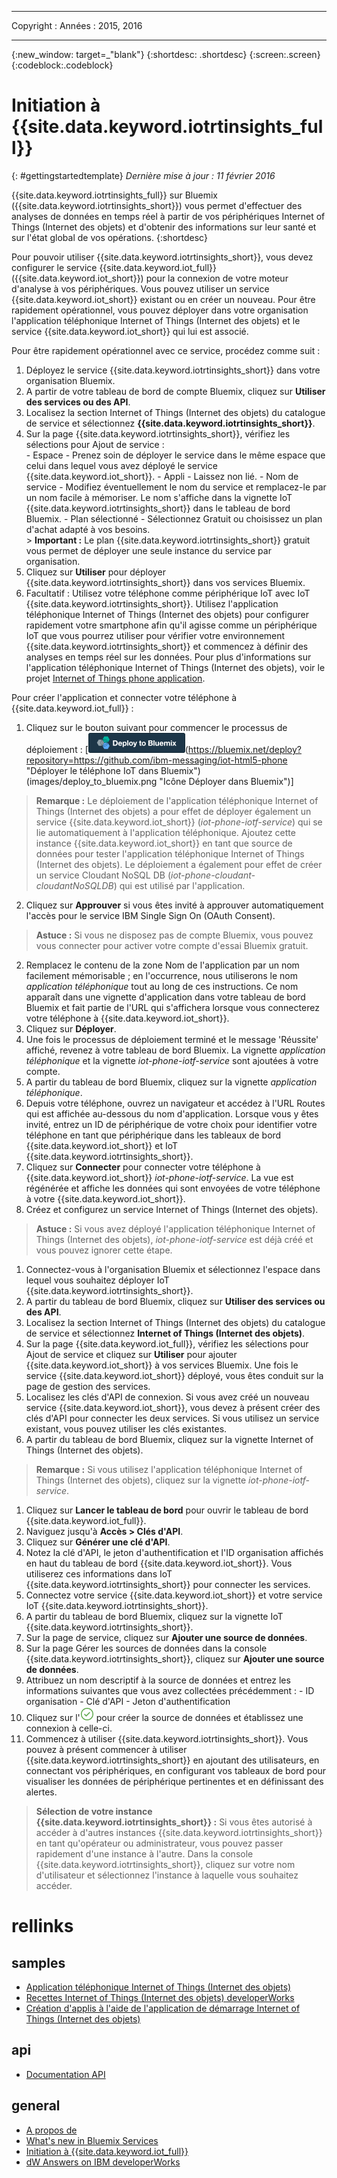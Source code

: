 ﻿---

Copyright :
  Années : 2015, 2016

---

{:new_window: target=_"blank"}
{:shortdesc: .shortdesc}
{:screen:.screen}
{:codeblock:.codeblock}

# Initiation à {{site.data.keyword.iotrtinsights_full}}
{: #gettingstartedtemplate}
*Dernière mise à jour : 11 février 2016*

{{site.data.keyword.iotrtinsights_full}} sur Bluemix ({{site.data.keyword.iotrtinsights_short}}) vous permet d'effectuer des analyses de données en temps réel à partir de vos périphériques Internet of Things (Internet des objets) et d'obtenir des informations sur leur santé et sur l'état global de vos opérations.
{:shortdesc}

Pour pouvoir utiliser {{site.data.keyword.iotrtinsights_short}}, vous devez configurer le service {{site.data.keyword.iot_full}} ({{site.data.keyword.iot_short}}) pour la connexion de votre moteur d'analyse à vos périphériques. Vous pouvez utiliser un service {{site.data.keyword.iot_short}} existant ou en créer un nouveau. Pour être rapidement opérationnel, vous pouvez déployer dans votre organisation l'application téléphonique Internet of Things (Internet des objets) et le service {{site.data.keyword.iot_short}} qui lui est associé. 

Pour être rapidement opérationnel avec ce service, procédez comme suit :
1. Déployez le service {{site.data.keyword.iotrtinsights_short}} dans votre organisation Bluemix.
  1. A partir de votre tableau de bord de compte Bluemix, cliquez sur **Utiliser des services ou des API**.
  2. Localisez la section Internet of Things (Internet des objets) du catalogue de service et sélectionnez **{{site.data.keyword.iotrtinsights_short}}**.
  3. Sur la page {{site.data.keyword.iotrtinsights_short}}, vérifiez les sélections pour Ajout de service :  
    - Espace - Prenez soin de déployer le service dans le même espace que celui dans lequel vous avez déployé le service {{site.data.keyword.iot_short}}. 
    - Appli - Laissez non lié. 
    - Nom de service - Modifiez éventuellement le nom du service et remplacez-le par un nom facile à mémoriser. Le nom s'affiche dans la vignette IoT {{site.data.keyword.iotrtinsights_short}} dans le tableau de bord Bluemix. 
    - Plan sélectionné - Sélectionnez Gratuit ou choisissez un plan d'achat adapté à vos besoins.  
    > **Important :** Le plan {{site.data.keyword.iotrtinsights_short}} gratuit vous permet de déployer une seule instance du service par organisation.
  4. Cliquez sur **Utiliser** pour déployer {{site.data.keyword.iotrtinsights_short}} dans vos services Bluemix. 
2. Facultatif : Utilisez votre téléphone comme périphérique IoT avec IoT {{site.data.keyword.iotrtinsights_short}}.
Utilisez l'application téléphonique Internet of Things (Internet des objets) pour configurer rapidement votre smartphone afin qu'il agisse comme un périphérique IoT que vous pourrez utiliser pour vérifier votre environnement {{site.data.keyword.iotrtinsights_short}} et commencez à définir des analyses en temps réel sur les données. Pour plus d'informations sur l'application téléphonique Internet of Things (Internet des objets), voir le projet [Internet of Things phone application](https://github.com/ibm-messaging/IoT-html5-phone). 

  Pour créer l'application et connecter votre téléphone à {{site.data.keyword.iot_full}} :
  1. Cliquez sur le bouton suivant pour commencer le processus de déploiement :
  [![Icône Déployer dans Bluemix](images/deploy_to_bluemix.png "Deploy to Bluemix icon")(https://bluemix.net/deploy?repository=https://github.com/ibm-messaging/iot-html5-phone "Déployer le téléphone IoT dans Bluemix")(images/deploy_to_bluemix.png "Icône Déployer dans Bluemix")]  
  > **Remarque :** Le déploiement de l'application téléphonique Internet of Things (Internet des objets) a pour effet de déployer également un service {{site.data.keyword.iot_short}} (*iot-phone-iotf-service*) qui se lie automatiquement à l'application téléphonique. Ajoutez cette instance  {{site.data.keyword.iot_short}} en tant que source de données pour tester l'application téléphonique Internet of Things (Internet des objets). Le déploiement a également pour effet de créer un service Cloudant NoSQL DB (*iot-phone-cloudant-cloudantNoSQLDB*) qui est utilisé par l'application.

  2. Cliquez sur **Approuver** si vous êtes invité à approuver automatiquement l'accès pour le service IBM Single Sign On (OAuth Consent).  
  >**Astuce :** Si vous ne disposez pas de compte Bluemix, vous pouvez vous connecter pour activer votre compte d'essai Bluemix gratuit. 
  2. Remplacez le contenu de la zone Nom de l'application par un nom facilement mémorisable ; en l'occurrence, nous utiliserons le nom *application téléphonique* tout au long de ces instructions. Ce nom apparaît dans une vignette d'application dans votre tableau de bord Bluemix et fait partie de l'URL qui s'affichera lorsque vous connecterez votre téléphone à {{site.data.keyword.iot_short}}.
  2. Cliquez sur **Déployer**.
  2. Une fois le processus de déploiement terminé et le message 'Réussite' affiché, revenez à votre tableau de bord Bluemix. La vignette *application téléphonique* et la vignette *iot-phone-iotf-service* sont ajoutées à votre compte. 
  1. A partir du tableau de bord Bluemix, cliquez sur la vignette *application téléphonique*. 
  2. Depuis votre téléphone, ouvrez un navigateur et accédez à l'URL Routes qui est affichée au-dessous du nom d'application. Lorsque vous y êtes invité, entrez un ID de périphérique de votre choix pour identifier votre téléphone en tant que périphérique dans les tableaux de bord {{site.data.keyword.iot_short}} et IoT {{site.data.keyword.iotrtinsights_short}}. 
  3. Cliquez sur **Connecter** pour connecter votre téléphone à {{site.data.keyword.iot_short}} *iot-phone-iotf-service*.
  La vue est régénérée et affiche les données qui sont envoyées de votre téléphone à votre {{site.data.keyword.iot_short}}.
2. Créez et configurez un service Internet of Things (Internet des objets).   
> **Astuce :** Si vous avez déployé l'application téléphonique Internet of Things (Internet des objets), *iot-phone-iotf-service* est déjà créé et vous pouvez ignorer cette étape.   

  1. Connectez-vous à l'organisation Bluemix et sélectionnez l'espace dans lequel vous souhaitez déployer IoT {{site.data.keyword.iotrtinsights_short}}.
  2. A partir du tableau de bord Bluemix, cliquez sur **Utiliser des services ou des API**.
  3. Localisez la section Internet of Things (Internet des objets) du catalogue de service et sélectionnez **Internet of Things (Internet des objets)**.
  4. Sur la page {{site.data.keyword.iot_full}}, vérifiez les sélections pour Ajout de service et cliquez sur **Utiliser** pour ajouter {{site.data.keyword.iot_short}} à vos services Bluemix.
Une fois le service {{site.data.keyword.iot_short}} déployé, vous êtes conduit sur la page de gestion des services. 
3. Localisez les clés d'API de connexion.
Si vous avez créé un nouveau service {{site.data.keyword.iot_short}}, vous devez à présent créer des clés d'API pour connecter les deux services. Si vous utilisez un service existant, vous pouvez utiliser les clés existantes.  
  1. A partir du tableau de bord Bluemix, cliquez sur la vignette Internet of Things (Internet des objets).   
  >**Remarque :** Si vous utilisez l'application téléphonique Internet of Things (Internet des objets), cliquez sur la vignette *iot-phone-iotf-service*.   

  1. Cliquez sur **Lancer le tableau de bord** pour ouvrir le tableau de bord {{site.data.keyword.iot_full}}. 
  2. Naviguez jusqu'à **Accès > Clés d'API**.
  3. Cliquez sur **Générer une clé d'API**.
  3. Notez la clé d'API, le jeton d'authentification et l'ID organisation affichés en haut du tableau de bord {{site.data.keyword.iot_short}}.
  Vous utiliserez ces informations dans IoT {{site.data.keyword.iotrtinsights_short}} pour connecter les services.
4. Connectez votre service {{site.data.keyword.iot_short}} et votre service IoT {{site.data.keyword.iotrtinsights_short}}. 
  1. A partir du tableau de bord Bluemix, cliquez sur la vignette IoT {{site.data.keyword.iotrtinsights_short}}.   
  2. Sur la page de service, cliquez sur **Ajouter une source de données**.
  2. Sur la page Gérer les sources de données dans la console {{site.data.keyword.iotrtinsights_short}}, cliquez sur **Ajouter une source de données**.
  3. Attribuez un nom descriptif à la source de données et entrez les informations suivantes que vous avez collectées précédemment :
    - ID organisation
    - Clé d'API
    - Jeton d'authentification
  4. Cliquez sur l'![icône Créer](images/create.png "icône Créer") pour créer la source de données et établissez une connexion à celle-ci. 
4. Commencez à utiliser {{site.data.keyword.iotrtinsights_short}}.
Vous pouvez à présent commencer à utiliser {{site.data.keyword.iotrtinsights_short}} en ajoutant des utilisateurs, en connectant vos périphériques, en configurant vos tableaux de bord pour visualiser les données de périphérique pertinentes et en définissant des alertes. 
>**Sélection de votre instance {{site.data.keyword.iotrtinsights_short}} :** Si vous êtes autorisé à accéder à d'autres instances {{site.data.keyword.iotrtinsights_short}} en tant qu'opérateur ou administrateur, vous pouvez passer rapidement d'une instance à l'autre. Dans la console {{site.data.keyword.iotrtinsights_short}}, cliquez sur votre nom d'utilisateur et sélectionnez l'instance à laquelle vous souhaitez accéder.    

# rellinks
## samples
* [Application téléphonique Internet of Things (Internet des objets)](https://github.com/ibm-messaging/IoT-html5-phone)
* [Recettes Internet of Things (Internet des objets) developerWorks](https://developer.ibm.com/recipes/)
* [Création d'applis à l'aide de l'application de démarrage Internet of Things (Internet des objets)](https://www.ng.bluemix.net/docs/starters/IoT/iot500.html#iot500)

## api
* [Documentation API](https://iotrti-prod.mam.ibmserviceengage.com/apidoc/)

## general
* [A propos de](iotrtinsights_overview.html)   
* [What's new in Bluemix Services](http://www.ng.bluemix.net/docs/whatsnew/index.html#services_category)
* [Initiation à {{site.data.keyword.iot_full}}](https://www.ng.bluemix.net/docs/services/IoT/index.html)
* [dW Answers on IBM developerWorks](https://developer.ibm.com/answers/topics/iot-real-time/)
